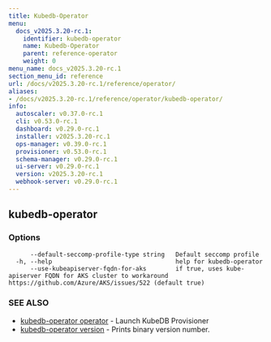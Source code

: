 ```yaml
---
title: Kubedb-Operator
menu:
  docs_v2025.3.20-rc.1:
    identifier: kubedb-operator
    name: Kubedb-Operator
    parent: reference-operator
    weight: 0
menu_name: docs_v2025.3.20-rc.1
section_menu_id: reference
url: /docs/v2025.3.20-rc.1/reference/operator/
aliases:
- /docs/v2025.3.20-rc.1/reference/operator/kubedb-operator/
info:
  autoscaler: v0.37.0-rc.1
  cli: v0.53.0-rc.1
  dashboard: v0.29.0-rc.1
  installer: v2025.3.20-rc.1
  ops-manager: v0.39.0-rc.1
  provisioner: v0.53.0-rc.1
  schema-manager: v0.29.0-rc.1
  ui-server: v0.29.0-rc.1
  version: v2025.3.20-rc.1
  webhook-server: v0.29.0-rc.1
---
```


## kubedb-operator



### Options

```
      --default-seccomp-profile-type string   Default seccomp profile
  -h, --help                                  help for kubedb-operator
      --use-kubeapiserver-fqdn-for-aks        if true, uses kube-apiserver FQDN for AKS cluster to workaround https://github.com/Azure/AKS/issues/522 (default true)
```

### SEE ALSO

* [kubedb-operator operator](/docs/v2025.3.20-rc.1/reference/operator/kubedb-operator_operator)	 - Launch KubeDB Provisioner
* [kubedb-operator version](/docs/v2025.3.20-rc.1/reference/operator/kubedb-operator_version)	 - Prints binary version number.

